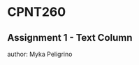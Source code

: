# CPNT260

## Assignment 1 - Text Column

author: Myka Peligrino

<!--- insert link of GH pages>

Attributions
starter code template: 
https://www.freecodecamp.org/news/html-starter-template-a-basic-html5-boilerplate-for-index-html/

Using apostrophe:
https://www.w3schools.com/html/html_entities.asp